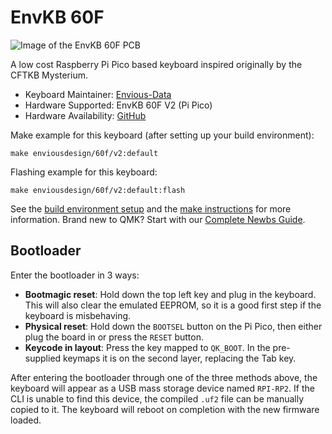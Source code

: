 # EnvKB 60F

![Image of the EnvKB 60F PCB](https://i.imgur.com/AHA7vgS.png)


A low cost Raspberry Pi Pico based keyboard inspired originally by the CFTKB Mysterium.

* Keyboard Maintainer: [Envious-Data](https://github.com/envious-data)
* Hardware Supported: EnvKB 60F V2 (Pi Pico)
* Hardware Availability: [GitHub](https://github.com/Envious-Data/Env-KB60F)

Make example for this keyboard (after setting up your build environment):

    make enviousdesign/60f/v2:default

Flashing example for this keyboard:

    make enviousdesign/60f/v2:default:flash

See the [build environment setup](https://docs.qmk.fm/#/getting_started_build_tools) and the [make instructions](https://docs.qmk.fm/#/getting_started_make_guide) for more information. Brand new to QMK? Start with our [Complete Newbs Guide](https://docs.qmk.fm/#/newbs).

## Bootloader

Enter the bootloader in 3 ways:

* **Bootmagic reset**: Hold down the top left key and plug in the keyboard. This will also clear the emulated EEPROM, so it is a good first step if the keyboard is misbehaving.
* **Physical reset**: Hold down the `BOOTSEL` button on the Pi Pico, then either plug the board in or press the `RESET` button.
* **Keycode in layout**: Press the key mapped to `QK_BOOT`. In the pre-supplied keymaps it is on the second layer, replacing the Tab key.

After entering the bootloader through one of the three methods above, the keyboard will appear as a USB mass storage device named `RPI-RP2`. If the CLI is unable to find this device, the compiled `.uf2` file can be manually copied to it. The keyboard will reboot on completion with the new firmware loaded.

